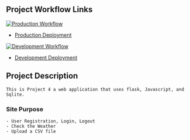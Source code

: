 
## Project Workflow Links

[![Production Workflow](https://github.com/kaw393939/docker_flask/actions/workflows/prod.yml/badge.svg)](https://github.com/kaw393939/docker_flask/actions/workflows/prod.yml)

* [Production Deployment](https://is219-project4-prod.herokuapp.com/)

[![Development Workflow](https://github.com/kaw393939/docker_flask/actions/workflows/dev.yml/badge.svg)](https://github.com/kaw393939/docker_flask/actions/workflows/dev.yml)

* [Development Deployment](https://is219-project4-dev.herokuapp.com/)

## Project Description
    This is Project 4 a web application that uses flask, Javascript, and Sqlite.

### Site Purpose

    - User Registration, Login, Logout
    - Check the Weather
    - Upload a CSV file
